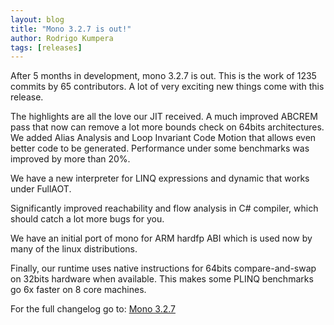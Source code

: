 ```yaml
---
layout: blog
title: "Mono 3.2.7 is out!"
author: Rodrigo Kumpera
tags: [releases]
---
```


After 5 months in development, mono 3.2.7 is out. This is the work of 1235 commits by 65 contributors. A lot of very exciting new things come with this release.

The highlights are all the love our JIT received. A much improved ABCREM pass that now can remove a lot more bounds check on 64bits architectures. We added Alias Analysis and Loop Invariant Code Motion that allows even better code to be generated. Performance under some benchmarks was improved by more than 20%.

We have a new interpreter for LINQ expressions and dynamic that works under FullAOT.

Significantly improved reachability and flow analysis in C# compiler, which should catch a lot more bugs for you.

We have an initial port of mono for ARM hardfp ABI which is used now by many of the linux distributions.

Finally, our runtime uses native instructions for 64bits compare-and-swap on 32bits hardware when available. This makes some PLINQ benchmarks go 6x faster on 8 core machines.

For the full changelog go to: [Mono 3.2.7](/docs/about-mono/releases/3.2.7/)

